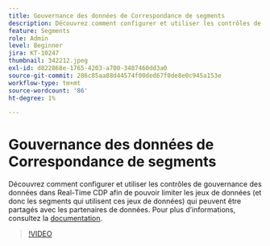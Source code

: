 ```yaml
---
title: Gouvernance des données de Correspondance de segments
description: Découvrez comment configurer et utiliser les contrôles de gouvernance des données dans Real-Time CDP afin de pouvoir limiter les jeux de données (et donc les segments qui utilisent ces jeux de données)... (Les descriptions doivent comporter entre 60 et 160 caractères)
feature: Segments
role: Admin
level: Beginner
jira: KT-10247
thumbnail: 342212.jpeg
exl-id: d822868e-1765-4203-a700-3487460dd3a0
source-git-commit: 286c85aa88d44574f00ded67f0de8e0c945a153e
workflow-type: tm+mt
source-wordcount: '86'
ht-degree: 1%

---
```


# Gouvernance des données de Correspondance de segments

Découvrez comment configurer et utiliser les contrôles de gouvernance des données dans Real-Time CDP afin de pouvoir limiter les jeux de données (et donc les segments qui utilisent ces jeux de données) qui peuvent être partagés avec les partenaires de données. Pour plus d’informations, consultez la [documentation](https://experienceleague.adobe.com/docs/experience-platform/segmentation/ui/segment-match/overview.html?lang=fr).

>[!VIDEO](https://video.tv.adobe.com/v/346358/?learn=on&enablevpops&captions=fre_fr)
